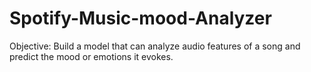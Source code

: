 # Spotify-Music-mood-Analyzer
Objective: Build a model that can analyze audio features of a song and predict the mood or emotions it evokes.
